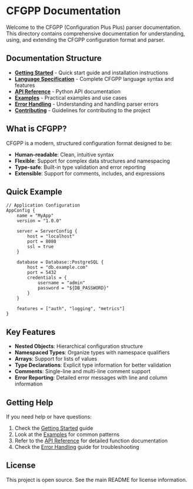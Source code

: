 # CFGPP Documentation

Welcome to the CFGPP (Configuration Plus Plus) parser documentation. This directory contains comprehensive documentation for understanding, using, and extending the CFGPP configuration format and parser.

## Documentation Structure

- [**Getting Started**](getting-started.md) - Quick start guide and installation instructions
- [**Language Specification**](language-specification.md) - Complete CFGPP language syntax and features
- [**API Reference**](api-reference.md) - Python API documentation
- [**Examples**](examples.md) - Practical examples and use cases
- [**Error Handling**](error-handling.md) - Understanding and handling parser errors
- [**Contributing**](contributing.md) - Guidelines for contributing to the project

## What is CFGPP?

CFGPP is a modern, structured configuration format designed to be:

- **Human-readable**: Clean, intuitive syntax
- **Flexible**: Support for complex data structures and namespacing
- **Type-safe**: Built-in type validation and error reporting
- **Extensible**: Support for comments, includes, and expressions

## Quick Example

```cfgpp
// Application Configuration
AppConfig {
    name = "MyApp"
    version = "1.0.0"
    
    server = ServerConfig {
        host = "localhost"
        port = 8080
        ssl = true
    }
    
    database = Database::PostgreSQL {
        host = "db.example.com"
        port = 5432
        credentials = {
            username = "admin"
            password = "${DB_PASSWORD}"
        }
    }
    
    features = ["auth", "logging", "metrics"]
}
```

## Key Features

- **Nested Objects**: Hierarchical configuration structure
- **Namespaced Types**: Organize types with namespace qualifiers
- **Arrays**: Support for lists of values
- **Type Declarations**: Explicit type information for better validation
- **Comments**: Single-line and multi-line comment support
- **Error Reporting**: Detailed error messages with line and column information

## Getting Help

If you need help or have questions:

1. Check the [Getting Started](getting-started.md) guide
2. Look at the [Examples](examples.md) for common patterns
3. Refer to the [API Reference](api-reference.md) for detailed function documentation
4. Check the [Error Handling](error-handling.md) guide for troubleshooting

## License

This project is open source. See the main README for license information.

